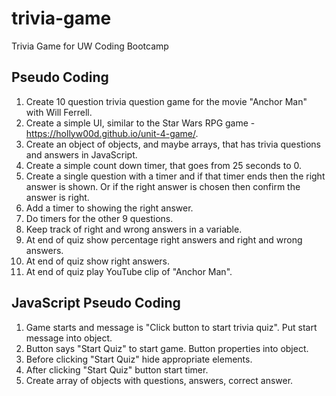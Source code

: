 # trivia-game
Trivia Game for UW Coding Bootcamp

## Pseudo Coding
1. Create 10 question trivia question game for the movie "Anchor Man" with Will Ferrell.
2. Create a simple UI, similar to the Star Wars RPG game - https://hollyw00d.github.io/unit-4-game/.
3. Create an object of objects, and maybe arrays, that has trivia questions and answers in JavaScript.
4. Create a simple count down timer, that goes from 25 seconds to 0.
5. Create a single question with a timer and if that timer ends then the right answer is shown. Or if the right answer is chosen then confirm the answer is right.
6. Add a timer to showing the right answer.
7. Do timers for the other 9 questions.
8. Keep track of right and wrong answers in a variable.
9. At end of quiz show percentage right answers and right and wrong answers.
10. At end of quiz show right answers.
11. At end of quiz play YouTube clip of "Anchor Man".

## JavaScript Pseudo Coding
1. Game starts and message is "Click button to start trivia quiz". Put start message into object.
2. Button says "Start Quiz" to start game. Button properties into object.
3. Before clicking "Start Quiz" hide appropriate elements.
3. After clicking "Start Quiz" button start timer.
4. Create array of objects with questions, answers, correct answer.
